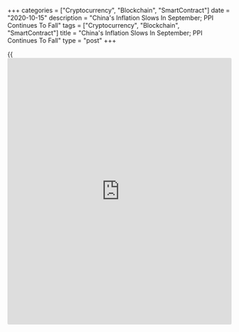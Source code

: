 +++
categories = ["Cryptocurrency", "Blockchain", "SmartContract"]
date = "2020-10-15"
description = "China's Inflation Slows In September; PPI Continues To Fall"
tags = ["Cryptocurrency", "Blockchain", "SmartContract"]
title = "China's Inflation Slows In September; PPI Continues To Fall"
type = "post"
+++

{{<iframe id="large-banner" src="https://www.bounty.group/#slide=27.0" width="100%" height="600" scrolling="no" style="border: 0px solid rgb(216, 221, 230); border-radius: 3px;">}}

China's consumer price growth slowed in September on easing food price
inflation and producer prices continued to ease, data from the National
Bureau of Statistics showed Thursday.

Consumer prices advanced 1.7 percent on a yearly basis in September,
slower than the 2.4 percent increase seen in August. This was also
slower than the economists' forecast of 1.8 percent.

At the same time, core inflation, which excludes food and energy prices,
held steady at 0.5 percent in September.

Driven by a slowdown in pork price inflation, food prices grew 7.9
percent following 11.2 percent rise in August. Pork prices grew 25.5
percent but much slower than the 52.6 percent increase logged in the
previous month.

On a monthly basis, consumer prices gained 0.2 percent versus a 0.4
percent rise a month ago.

Another report from NBS showed that producer prices were down 2.1
percent annually after easing 2 percent in August. Economists had
forecast an annual decrease of 1.8 percent.

With infrastructure-led stimulus still being ramped up and consumption
rebounding, demand-side pressures on prices will probably strengthen in
the coming months, pushing up underlying inflation, Julian Evans-
Pritchard and Sheana Yue, economists at Capital Economics, said.

However, the economists noted that the rebound in core consumer price
inflation will still leave it relatively subdued and food price
inflation looks set to drop back further in the near-term as pork supply
continues to recover from last year's African swine fever outbreak.

The benign outlook for inflation means it is unlikely to be a major
driver of [policy](https://www.fintechee.com/policy/) decisions in the coming quarters, the economists added.

For comments and feedback [contact](https://www.playgroundfx.com/contact/): editorial@rtt[news](https://www.letsplayfx.com/blog/forex-news-website/).com

[Economic News][1]

 **What parts of the world are seeing the best (and worst) economic
performances lately? Click[here][2] to check out our [Econ Scorecard][2]
and find out! See up-to-the-moment [ranking](https://www.playgroundfx.com/blog/crypto-exchange-ranking/)s for the best and worst
performers in [GDP][2], [unemployment rate][3], [inflation][4] and much
more.**

   1. www.rtt[news](https://www.letsplayfx.com/blog/forex-news-website/).com/Content/EconomicNews.aspx
   2. www.rtt[news](https://www.letsplayfx.com/blog/forex-news-website/).com/economic-scorecard/world-rank/GDP/highest-performance.aspx
   3. www.rtt[news](https://www.letsplayfx.com/blog/forex-news-website/).com/economic-scorecard/world-rank/unemployment-rate/lowest-performance.aspx
   4. www.rtt[news](https://www.letsplayfx.com/blog/forex-news-website/).com/economic-scorecard/world-rank/CPI/highest-performance.aspx